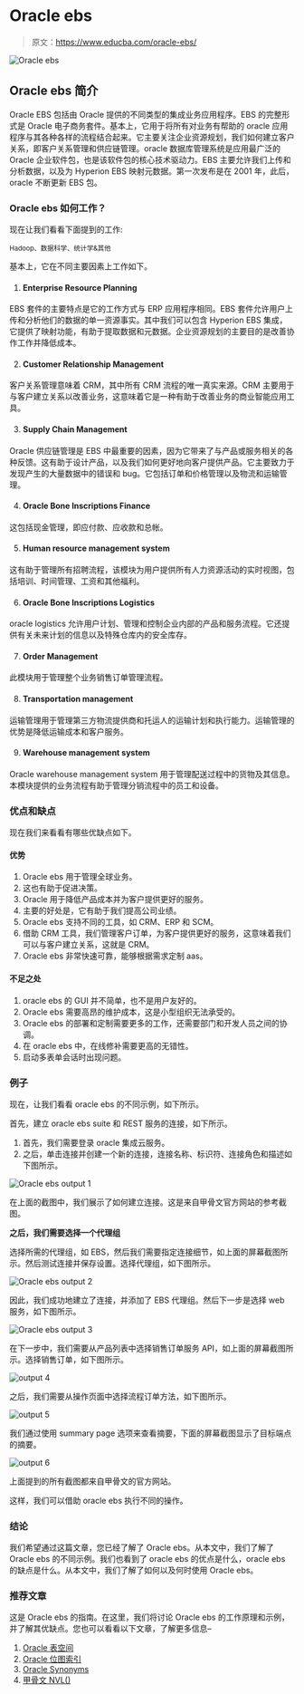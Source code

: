 # Oracle ebs

> 原文：<https://www.educba.com/oracle-ebs/>

![Oracle ebs](img/2692ec2347687bef22f83432773fe949.png)



## Oracle ebs 简介

Oracle EBS 包括由 Oracle 提供的不同类型的集成业务应用程序。EBS 的完整形式是 Oracle 电子商务套件。基本上，它用于将所有对业务有帮助的 oracle 应用程序与其各种各样的流程结合起来。它主要关注企业资源规划，我们如何建立客户关系，即客户关系管理和供应链管理。oracle 数据库管理系统是应用最广泛的 Oracle 企业软件包，也是该软件包的核心技术驱动力。EBS 主要允许我们上传和分析数据，以及为 Hyperion EBS 映射元数据。第一次发布是在 2001 年，此后，oracle 不断更新 EBS 包。

### Oracle ebs 如何工作？

现在让我们看看下面提到的工作:

<small>Hadoop、数据科学、统计学&其他</small>

基本上，它在不同主要因素上工作如下。

1.  #### Enterprise Resource Planning

EBS 套件的主要特点是它的工作方式与 ERP 应用程序相同。EBS 套件允许用户上传和分析他们的数据的单一资源事实。其中我们可以包含 Hyperion EBS 集成，它提供了映射功能，有助于提取数据和元数据。企业资源规划的主要目的是改善协作工作并降低成本。

2.  #### Customer Relationship Management

客户关系管理意味着 CRM，其中所有 CRM 流程的唯一真实来源。CRM 主要用于与客户建立关系以改善业务，这意味着它是一种有助于改善业务的商业智能应用工具。

3.  #### Supply Chain Management

Oracle 供应链管理是 EBS 中最重要的因素，因为它带来了与产品或服务相关的各种反馈。这有助于设计产品，以及我们如何更好地向客户提供产品。它主要致力于发现产生的大量数据中的错误和 bug。它包括订单和价格管理以及物流和运输管理。

4.  #### Oracle Bone Inscriptions Finance

这包括现金管理，即应付款、应收款和总帐。

5.  #### Human resource management system

这有助于管理所有招聘流程，该模块为用户提供所有人力资源活动的实时视图，包括培训、时间管理、工资和其他福利。

6.  #### Oracle Bone Inscriptions Logistics

oracle logistics 允许用户计划、管理和控制企业内部的产品和服务流程。它还提供有关未来计划的信息以及特殊仓库内的安全库存。

7.  #### Order Management

此模块用于管理整个业务销售订单管理流程。

8.  #### Transportation management

运输管理用于管理第三方物流提供商和托运人的运输计划和执行能力。运输管理的优势是降低运输成本和客户服务。

9.  #### Warehouse management system

Oracle warehouse management system 用于管理配送过程中的货物及其信息。本模块提供的业务流程有助于管理分销流程中的员工和设备。

### 优点和缺点

现在我们来看看有哪些优缺点如下。

#### 优势

1.  Oracle ebs 用于管理全球业务。
2.  这也有助于促进决策。
3.  Oracle 用于降低产品成本并为客户提供更好的服务。
4.  主要的好处是，它有助于我们提高公司业绩。
5.  Oracle ebs 支持不同的工具，如 CRM、ERP 和 SCM。
6.  借助 CRM 工具，我们管理客户订单，为客户提供更好的服务，这意味着我们可以与客户建立关系，这就是 CRM。
7.  Oracle ebs 非常快速可靠，能够根据需求定制 aas。

#### 不足之处

1.  oracle ebs 的 GUI 并不简单，也不是用户友好的。
2.  Oracle ebs 需要高昂的维护成本，这是小型组织无法承受的。
3.  Oracle ebs 的部署和定制需要更多的工作，还需要部门和开发人员之间的协调。
4.  在 oracle ebs 中，在线修补需要更高的无错性。
5.  启动多表单会话时出现问题。

### 例子

现在，让我们看看 oracle ebs 的不同示例，如下所示。

首先，建立 oracle ebs suite 和 REST 服务的连接，如下所示。

1.  首先，我们需要登录 oracle 集成云服务。
2.  之后，单击连接并创建一个新的连接，连接名称、标识符、连接角色和描述如下图所示。

![Oracle ebs output 1](img/c33612538f51cea85340eeeaac7645cb.png)



在上面的截图中，我们展示了如何建立连接。这是来自甲骨文官方网站的参考截图。

**之后，我们需要选择一个代理组**

选择所需的代理组，如 EBS，然后我们需要指定连接细节，如上面的屏幕截图所示。然后测试连接并保存设置。选择代理组，如下图所示。

![Oracle ebs output 2](img/ec7c6b6d50c3fa8771e56aee4916862e.png)



因此，我们成功地建立了连接，并添加了 EBS 代理组。然后下一步是选择 web 服务，如下图所示。

![Oracle ebs output 3](img/ff2efcc838b55eddff3474c316fa8fcc.png)



在下一步中，我们需要从产品列表中选择销售订单服务 API，如上面的屏幕截图所示。选择销售订单，如下图所示。

![output 4](img/bd1a56d7361a502cd9e574cf32222425.png)



之后，我们需要从操作页面中选择流程订单方法，如下图所示。

![output 5](img/697ede3c846157abd7d798de2de32a4b.png)



我们通过使用 summary page 选项来查看摘要，下面的屏幕截图显示了目标端点的摘要。

![output 6](img/d4e000ed6a759901778e0416d7d7eef6.png)



上面提到的所有截图都来自甲骨文的官方网站。

这样，我们可以借助 oracle ebs 执行不同的操作。

### 结论

我们希望通过这篇文章，您已经了解了 Oracle ebs。从本文中，我们了解了 Oracle ebs 的不同示例。我们也看到了 oracle ebs 的优点是什么，oracle ebs 的缺点是什么。从本文中，我们了解了如何以及何时使用 Oracle ebs。

### 推荐文章

这是 Oracle ebs 的指南。在这里，我们将讨论 Oracle ebs 的工作原理和示例，并了解其优缺点。您也可以看看以下文章，了解更多信息–

1.  [Oracle 表空间](https://www.educba.com/oracle-tablespace/)
2.  [Oracle 位图索引](https://www.educba.com/oracle-bitmap-index/)
3.  [Oracle Synonyms](https://www.educba.com/oracle-synonyms/)
4.  [甲骨文 NVL()](https://www.educba.com/oracle-nvl/)





